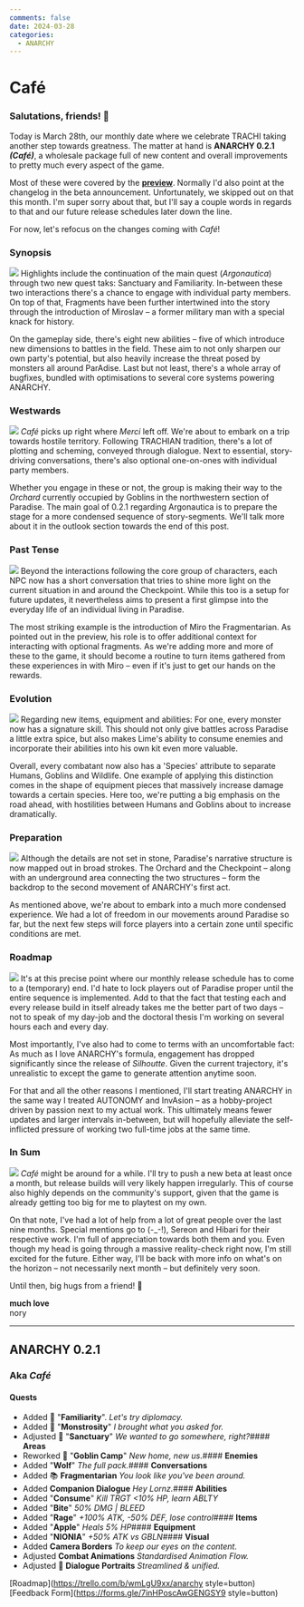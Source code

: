```yaml
---
comments: false
date: 2024-03-28
categories:
  - ANARCHY
---
```


# Café

### **Salutations, friends! 👋**

Today is March 28th, our monthly date where we celebrate TRACHI taking another step towards greatness. The matter at hand is **ANARCHY 0.2.1 *(Café)***, a wholesale package full of new content and overall improvements to pretty much every aspect of the game. 

Most of these were covered by the [**preview**](https://store.steampowered.com/news/app/2169000/view/4125931766236263683?l=english). Normally I'd also point at the changelog in the beta announcement. Unfortunately, we skipped out on that this month. I'm super sorry about that, but I'll say a couple words in regards to that and our future release schedules later down the line.

For now, let's refocus on the changes coming with *Café*!

### Synopsis
![](../../../../../assets/blog/images/steam/2024/1789643e96b8e1d2e62ab02f87bfe2cc87c703c2.png)
Highlights include the continuation of the main quest (*Argonautica*) through two new quest taks: Sanctuary and Familiarity. In-between these two interactions there's a chance to engage with individual party members. On top of that, Fragments have been further intertwined into the story through the introduction of Miroslav – a former military man with a special knack for history. 

On the gameplay side, there's eight new abilities – five of which introduce new dimensions to battles in the field. These aim to not only sharpen our own party's potential, but also heavily increase the threat posed by monsters all around ParAdise. Last but not least, there's a whole array of bugfixes, bundled with optimisations to several core systems powering ANARCHY.

### Westwards
![](../../../../../assets/blog/images/steam/2024/6451afe2ebd95a046ca7e6d474a235284f5c5273.png)
*Café* picks up right where *Merci* left off. We're about to embark on a trip towards hostile territory. Following TRACHIAN tradition, there's a lot of plotting and scheming, conveyed through dialogue. Next to essential, story-driving conversations, there's also optional one-on-ones with individual party members.

Whether you engage in these or not, the group is making their way to the *Orchard* currently occupied by Goblins in the northwestern section of Paradise. The main goal of 0.2.1 regarding Argonautica is to prepare the stage for a more condensed sequence of story-segments. We'll talk more about it in the outlook section towards the end of this post.

### Past Tense
![](../../../../../assets/blog/images/steam/2024/0e3b3f7762c5c8751f74da1cd7e71e2d28c8387a.png)
Beyond the interactions following the core group of characters, each NPC now has a short conversation that tries to shine more light on the current situation in and around the Checkpoint. While this too is a setup for future updates, it nevertheless aims to present a first glimpse into the everyday life of an individual living in Paradise.

The most striking example is the introduction of Miro the Fragmentarian. As pointed out in the preview, his role is to offer additional context for interacting with optional fragments. As we're adding more and more of these to the game, it should become a routine to turn items gathered from these experiences in with Miro – even if it's just to get our hands on the rewards.

### Evolution
![](../../../../../assets/blog/images/steam/2024/f9409bdbc7285dfef363c32211c2f15287439c53.png)
Regarding new items, equipment and abilities: For one, every monster now has a signature skill. This should not only give battles across Paradise a little extra spice, but also makes Lime's ability to consume enemies and incorporate their abilities into his own kit even more valuable.

Overall, every combatant now also has a 'Species' attribute to separate Humans, Goblins and Wildlife. One example of applying this distinction comes in the shape of equipment pieces that massively increase damage towards a certain species. Here too, we're putting a big emphasis on the road ahead, with hostilities between Humans and Goblins about to increase dramatically.

### Preparation

![](../../../../../assets/blog/images/steam/2024/2d13d24a20bbc48a630f9c4f3b2372002a895c14.png)
Although the details are not set in stone, Paradise's narrative structure is now mapped out in broad strokes. The Orchard and the Checkpoint – along with an underground area connecting the two structures – form the backdrop to the second movement of ANARCHY's first act.

As mentioned above, we're about to embark into a much more condensed experience. We had a lot of freedom in our movements around Paradise so far, but the next few steps will force players into a certain zone until specific conditions are met.

### Roadmap
![](../../../../../assets/blog/images/steam/2024/c0095465c2abcf4e1865d3f133509ef9bcb1c6ab.png)
It's at this precise point where our monthly release schedule has to come to a (temporary) end. I'd hate to lock players out of Paradise proper until the entire sequence is implemented. Add to that the fact that testing each and every release build in itself already takes me the better part of two days – not to speak of my day-job and the doctoral thesis I'm working on several hours each and every day.

Most importantly, I've also had to come to terms with an uncomfortable fact: As much as I love ANARCHY's formula, engagement has dropped significantly since the release of *Silhoutte*. Given the current trajectory, it's unrealistic to except the game to generate attention anytime soon.

For that and all the other reasons I mentioned, I'll start treating ANARCHY in the same way I treated AUTONOMY and InvAsion – as a hobby-project driven by passion next to my actual work. This ultimately means fewer updates and larger intervals in-between, but will hopefully alleviate the self-inflicted pressure of working two full-time jobs at the same time.

### In Sum
![](../../../../../assets/blog/images/steam/2024/56647dd4d9b352ca2221088726ba2a1d809bad58.png)
*Café* might be around for a while. I'll try to push a new beta at least once a month, but release builds will very likely happen irregularly. This of course also highly depends on the community's support, given that the game is already getting too big for me to playtest on my own.

On that note, I've had a lot of help from a lot of great people over the last nine months. Special mentions go to (-_-!), Sereon and Hibari for their respective work. I'm full of appreciation towards both them and you. Even though my head is going through a massive reality-check right now, I'm still excited for the future. Either way, I'll be back with more info on what's on the horizon – not necessarily next month – but definitely very soon.

Until then, big hugs from a friend! 💖

**much love**  
nory

---

## ANARCHY 0.2.1
### Aka *Café*
#### **Quests**
- Added 🥂 "**Familiarity**".
  *Let's try diplomacy.*
- Added 🐊 "**Monstrosity**"
  *I brought what you asked for.*
- Adjusted 🏡 "**Sanctuary**"
  *We wanted to go somewhere, right?*#### **Areas**
- Reworked 🥗 "**Goblin Camp**"
  *New home, new us.*#### **Enemies**
- Added "**Wolf**"
  *The full pack.*#### **Conversations**
- Added 📚 **Fragmentarian**
  *You look like you've been around.*
- Added **Companion Dialogue**
  *Hey Lornz.*#### **Abilities**
- Added "**Consume**"
  *Kill TRGT <10% HP, learn ABLTY*
- Added "**Bite**"
  *50% DMG | BLEED*
- Added "**Rage**"
  *+100% ATK, -50% DEF, lose control*#### **Items**
- Added "**Apple**"
  *Heals 5% HP*#### **Equipment**
- Added "**NIONIA**"
  *+50% ATK vs GBLN*#### **Visual**
- Added **Camera Borders**
  *To keep our eyes on the content.*
- Adjusted **Combat Animations**
  *Standardised Animation Flow.*
- Adjusted 🎨 **Dialogue Portraits**
  *Streamlined & unified.*

[Roadmap](https://trello.com/b/wmLgU9xx/anarchy style=button) [Feedback Form](https://forms.gle/7inHPoscAwGENGSY9 style=button)
